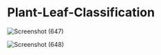 # Plant-Leaf-Classification



![Screenshot (647)](https://user-images.githubusercontent.com/64724041/146683114-056cb6ca-c7e0-47be-8b99-082431076189.png)

![Screenshot (648)](https://user-images.githubusercontent.com/64724041/146683151-13f13285-0bea-484b-8c67-dfb031840d02.png)
